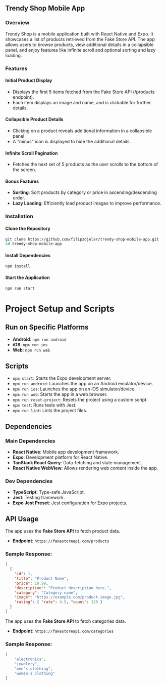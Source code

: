## Trendy Shop Mobile App

### Overview
Trendy Shop is a mobile application built with React Native and Expo. It showcases a list of products retrieved from the Fake Store API. The app allows users to browse products, view additional details in a collapsible panel, and enjoy features like infinite scroll and optional sorting and lazy loading.

### Features
#### Initial Product Display
- Displays the first 5 items fetched from the Fake Store API (/products endpoint).
- Each item displays an image and name, and is clickable for further details.

#### Collapsible Product Details
- Clicking on a product reveals additional information in a collapsible panel.
- A "minus" icon is displayed to hide the additional details.

#### Infinite Scroll Pagination
- Fetches the next set of 5 products as the user scrolls to the bottom of the screen.

#### Bonus Features
- **Sorting**: Sort products by category or price in ascending/descending order.
- **Lazy Loading**: Efficiently load product images to improve performance.

### Installation
#### Clone the Repository
```bash
git clone https://github.com/filipzdjelar/trendy-shop-mobile-app.git
cd trendy-shop-mobile-app
```

#### Install Dependencies

```bash
npm install
```

#### Start the Application

```bash
npm run start
```

# Project Setup and Scripts

## Run on Specific Platforms

- **Android**: `npm run android`
- **iOS**: `npm run ios`
- **Web**: `npm run web`

## Scripts

- `npm start`: Starts the Expo development server.
- `npm run android`: Launches the app on an Android emulator/device.
- `npm run ios`: Launches the app on an iOS simulator/device.
- `npm run web`: Starts the app in a web browser.
- `npm run reset-project`: Resets the project using a custom script.
- `npm test`: Runs tests with Jest.
- `npm run lint`: Lints the project files.

## Dependencies

### Main Dependencies

- **React Native**: Mobile app development framework.
- **Expo**: Development platform for React Native.
- **TanStack React Query**: Data-fetching and state management.
- **React Native WebView**: Allows rendering web content inside the app.
### Dev Dependencies

- **TypeScript**: Type-safe JavaScript.
- **Jest**: Testing framework.
- **Expo Jest Preset**: Jest configuration for Expo projects.

## API Usage

The app uses the **Fake Store API** to fetch product data.

- **Endpoint**: `https://fakestoreapi.com/products`

### Sample Response:
```json
[
  {
    "id": 1,
    "title": "Product Name",
    "price": 10.99,
    "description": "Product description here.",
    "category": "Category name",
    "image": "https://example.com/product-image.jpg",
    "rating": { "rate": 4.5, "count": 120 }
  }
]
```

The app uses the **Fake Store API** to fetch categories data.

- **Endpoint**: `https://fakestoreapi.com/categories`

### Sample Response:
```json
[
    "electronics",
    "jewelery",
    "men's clothing",
    "women's clothing"
]
```



